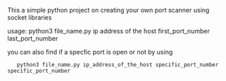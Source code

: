 This a simple python project on creating your own port scanner using socket libraries

usage: python3 file_name.py ip address of the host first_port_number last_port_number

you can also find if a specfic port is open or not by using
 
       python3 file_name.py ip_address_of_the_host specific_port_number specific_port_number

